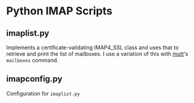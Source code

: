 Python IMAP Scripts
===================

imaplist.py
-----------
Implements a certificate-validating IMAP4_SSL class and uses that to retrieve
and print the list of mailboxes. I use a variation of this with [mutt](http://www.mutt.org)'s
`mailboxes` command.

imapconfig.py
-------------
Configuration for `imaplist.py`

